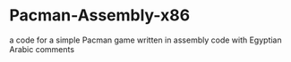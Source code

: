 # Pacman-Assembly-x86
a code for a simple Pacman game written in assembly code with Egyptian Arabic comments
